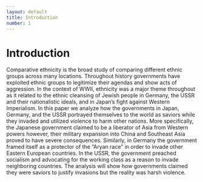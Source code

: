 ```yaml
---
layout: default
title: Introduction
number: 1
---
```

# Introduction
 Comparative ethnicity is the broad study of comparing different ethnic groups across many locations. Throughout history governments have exploited ethnic groups to legitimize their agendas and show acts of aggression. In the context of WWII, ethnicity was a major theme throughout as it related to the ethnic cleansing of Jewish people in Germany, the USSR and their nationalistic ideals, and in Japan’s fight against Western Imperialism. In this paper we analyze how the governments in Japan, Germany, and the USSR portrayed themselves to the world as saviors while they invaded and utilized violence to harm other nations. More specifically, the Japanese government claimed to be a liberator of Asia from Western powers however, their military expansion into China and Southeast Asia proved to have severe consequences. Similarly, in Germany the government framed itself as a protector of the “Aryan race” in order to invade other Eastern European countries. In the USSR, the government preached socialism and advocating for the working class as a reason to invade neighboring countries. The analysis will show how governments claimed they were saviors to justify invasions but the reality was harsh violence.

